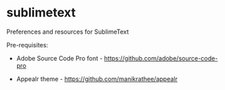 sublimetext
===========

Preferences and resources for SublimeText

Pre-requisites:

* Adobe Source Code Pro font - https://github.com/adobe/source-code-pro 

* Appealr theme - https://github.com/manikrathee/appealr
